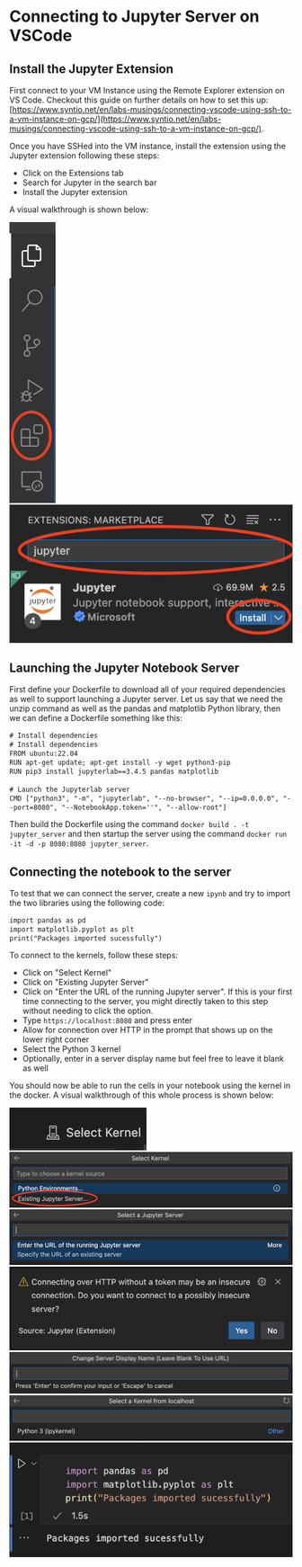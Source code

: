 # Connecting to Jupyter Server on VSCode

## Install the Jupyter Extension 

First connect to your VM Instance using the Remote Explorer extension on VS Code. Checkout this guide on further details on how to set this up: [https://www.syntio.net/en/labs-musings/connecting-vscode-using-ssh-to-a-vm-instance-on-gcp/](https://www.syntio.net/en/labs-musings/connecting-vscode-using-ssh-to-a-vm-instance-on-gcp/). 

Once you have SSHed into the VM instance, install the extension using the Jupyter extension following these steps:
* Click on the Extensions tab
* Search for Jupyter in the search bar
* Install the Jupyter extension

A visual walkthrough is shown below:

<img src="extension-tab.png">

<img src="juypter-install.png">


## Launching the Jupyter Notebook Server

First define your Dockerfile to download all of your required dependencies as well to support launching a Jupyter server. Let us say that we need the unzip command as well as the pandas and matplotlib Python library, then we can define a Dockerfile something like this: 
```
# Install dependencies
# Install dependencies
FROM ubuntu:22.04
RUN apt-get update; apt-get install -y wget python3-pip
RUN pip3 install jupyterlab==3.4.5 pandas matplotlib

# Launch the Jupyterlab server
CMD ["python3", "-m", "jupyterlab", "--no-browser", "--ip=0.0.0.0", "--port=8080", "--NotebookApp.token=''", "--allow-root"]
```

Then build the Dockerfile using the command `docker build . -t jupyter_server` and then startup the server using the command `docker run -it -d -p 8080:8080 jupyter_server`.

## Connecting the notebook to the server

To test that we can connect the server, create a new `ipynb` and try to import the two libraries using the following code: 
```
import pandas as pd
import matplotlib.pyplot as plt
print("Packages imported sucessfully")
```

To connect to the kernels, follow these steps:
* Click on "Select Kernel"
* Click on "Existing Jupyter Server"
* Click on "Enter the URL of the running Jupyter server". If this is your first time connecting to the server, you might directly taken to this step without needing to click the option.
* Type `https://localhost:8080` and press enter
* Allow for connection over HTTP in the prompt that shows up on the lower right corner
* Select the Python 3 kernel 
* Optionally, enter in a server display name but feel free to leave it blank as well

You should now be able to run the cells in your notebook using the kernel in the docker. A visual walkthrough of this whole process is shown below:

<img src="select-kernel.png">

<img src="existing-server.png">

<img src="select-server.png">

<img src="http-allow.png">

<img src="server-display-name.png">

<img src="python3-kernel-select.png">

<img src="import-sucess.png">